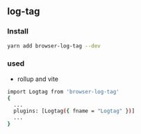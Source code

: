 ## log-tag

### Install
```bash
yarn add browser-log-tag --dev
```

### used
- rollup and vite 
```bash
import Logtag from 'browser-log-tag'
{
  ...
  plugins: [Logtag({ fname = "Logtag" })]
  ...
}


```

